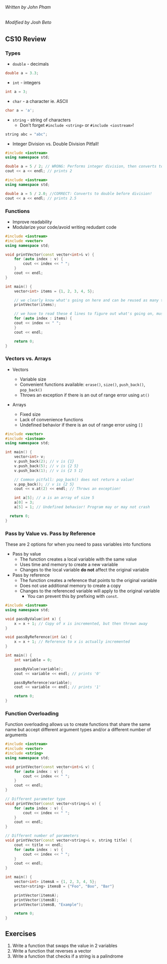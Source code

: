 ###### Written by John Pham
###### Modified by Josh Beto

## CS10 Review

### Types
* `double` - decimals
```cpp
double a = 3.3;
```
* `int` - integers
```cpp
int a = 3;
```
* `char` - a character ie. ASCII
```cpp
char a = 'a';
```
* `string` - string of characters
  * Don't forget `#include <string>` or `#include <iostream>`!
```cpp
string abc = "abc";
```

* Integer Division vs. Double Division Pitfall!
```cpp
#include <iostream>
using namespace std;

double a = 5 / 2; // WRONG: Performs integer division, then converts to double!
cout << a << endl; // prints 2
```

```cpp
#include <iostream>
using namespace std;

double a = 5 / 2.0; //CORRECT: Converts to double before division!
cout << a << endl; // prints 2.5
```

### Functions

* Improve readability
* Modularize your code/avoid writing redudant code

```cpp
#include <iostream>
#include <vector>
using namespace std;

void printVector(const vector<int>& v) {
    for (auto index : v) {
        cout << index << " ";
    }
    cout << endl;
}

int main() {
    vector<int> items = {1, 2, 3, 4, 5};

    // we clearly know what's going on here and can be reused as many times as needed
    printVector(items);

    // we have to read these 4 lines to figure out what's going on, must copy-paste to keep printing vector
    for (auto index : items) {
    cout << index << " ";
    }
    cout << endl;

    return 0;
}
```

### Vectors vs. Arrays

* Vectors
  * Variable size
  * Convenient functions available: `erase()`, `size()`, `push_back()`, `pop_back()`
  * Throws an exception if there is an out of range error using `at()`

* Arrays
  * Fixed size
  * Lack of convenience functions
  * Undefined behavior if there is an out of range error using `[]`

```cpp
#include <vector>
#include <iosteam>
using namespace std;

int main() {
    vector<int> v;
    v.push_back(2); // v is {1}
    v.push_back(5); // v is {2 5}
    v.push_back(1); // v is {2 5 1}

    // Common pitfall: pop_back() does not return a value!
    v.pop_back(); // v is {2 5}
    cout << v.at(2) << endl; // Throws an exception!

    int a[5]; // a is an array of size 5
    a[0] = 3;
    a[5] = 1; // Undefined behavior! Program may or may not crash

  return 0;
}
```

### Pass by Value vs. Pass by Reference

These are 2 options for when you need to pass variables into functions

* Pass by value
  * The function creates a local variable with the same value
  * Uses time and memory to create a new variable
  * Changes to the local variable **do not** affect the original variable
* Pass by reference
  * The function creates a reference that points to the original variable
  * Does not use additional memory to create a copy
  * Changes to the referenced variable will apply to the original variable
    * You can prevent this by prefixing with `const`.

```cpp
#include <iostream>
using namespace std;

void passByValue(int x) {
    x = x + 1; // Copy of x is incremented, but then thrown away
}

void passByReference(int &x) {
    x = x + 1; // Reference to x is actually incremented
}

int main() {
    int variable = 0;

    passByValue(variable);
    cout << variable << endl; // prints '0'

    passByReference(variable);
    cout << variable << endl; // prints '1'

    return 0;
}

```


### Function Overloading

Function overloading allows us to create functions that share the same name but accept different argument types
and/or a different number of arguments

```cpp
#include <iostream>
#include <vector>
#include <string>
using namespace std;

void printVector(const vector<int>& v) {
    for (auto index : v) {
        cout << index << " ";
    }
    cout << endl;
}

// Different parameter type
void printVector(const vector<string>& v) {
    for (auto index : v) {
        cout << index << " ";
    }
    cout << endl;
}

// Different number of parameters
void printVector(const vector<string>& v, string title) {
    cout << title << endl;
    for (auto index : v) {
        cout << index << " ";
    }
    cout << endl;
}

int main() {
    vector<int> itemsA = {1, 2, 3, 4, 5};
    vector<string> itemsB = {"Foo", "Boo", "Bar"}

    printVector(itemsA);
    printVector(itemsB);
    printVector(itemsB, "Example");

    return 0;
}
```

## Exercises

1. Write a function that swaps the value in 2 variables
2. Write a function that reverses a vector
3. Write a function that checks if a string is a palindrome
